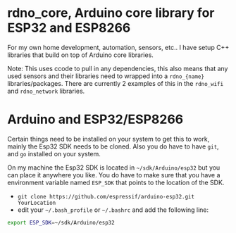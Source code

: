 # rdno_core, Arduino core library for ESP32 and ESP8266

For my own home development, automation, sensors, etc.. I have setup C++ libraries that build on top of Arduino core libraries. 

Note: This uses ccode to pull in any dependencies, this also means that any used sensors and their libraries need to wrapped 
into a `rdno_{name}` libraries/packages. There are currently 2 examples of this in the `rdno_wifi` and `rdno_network` libraries.

# Arduino and ESP32/ESP8266

Certain things need to be installed on your system to get this to work, mainly the Esp32 SDK needs to be cloned.
Also you do have to have `git`, and `go` installed on your system.

On my machine the Esp32 SDK is located in `~/sdk/Arduino/esp32` but you can place it anywhere you like. You do have to make
sure that you have a environment variable named `ESP_SDK` that points to the location of the SDK. 

- `git clone https://github.com/espressif/arduino-esp32.git YourLocation`
- edit your `~/.bash_profile` or `~/.bashrc` and add the following line:
```bash
export ESP_SDK=~/sdk/Arduino/esp32
```
